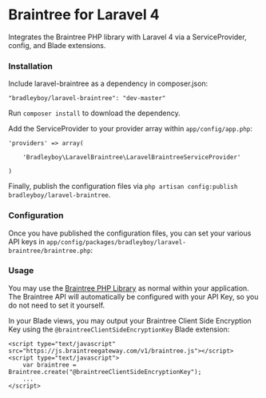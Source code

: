 Braintree for Laravel 4
==============

Integrates the Braintree PHP library with Laravel 4 via a ServiceProvider, config, and Blade extensions.

### Installation

Include laravel-braintree as a dependency in composer.json:

~~~
"bradleyboy/laravel-braintree": "dev-master"
~~~

Run `composer install` to download the dependency.

Add the ServiceProvider to your provider array within `app/config/app.php`:

~~~
'providers' => array(

    'Bradleyboy\LaravelBraintree\LaravelBraintreeServiceProvider'

)
~~~

Finally, publish the configuration files via `php artisan config:publish bradleyboy/laravel-braintree`.

### Configuration

Once you have published the configuration files, you can set your various API keys in `app/config/packages/bradleyboy/laravel-braintree/braintree.php`:

### Usage

You may use the [Braintree PHP Library](https://www.braintreepayments.com/docs/php/guide/overview) as normal within your application. The Braintree API will automatically be configured with your API Key, so you do not need to set it yourself.

In your Blade views, you may output your Braintree Client Side Encryption Key using the `@braintreeClientSideEncryptionKey` Blade extension:

~~~
<script type="text/javascript" src="https://js.braintreegateway.com/v1/braintree.js"></script>
<script type="text/javascript">
    var braintree = Braintree.create("@braintreeClientSideEncryptionKey");
    ...
</script>
~~~

